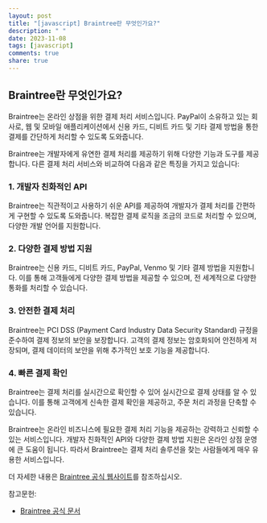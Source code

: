 ```yaml
---
layout: post
title: "[javascript] Braintree란 무엇인가요?"
description: " "
date: 2023-11-08
tags: [javascript]
comments: true
share: true
---
```


## Braintree란 무엇인가요?

Braintree는 온라인 상점을 위한 결제 처리 서비스입니다. PayPal이 소유하고 있는 회사로, 웹 및 모바일 애플리케이션에서 신용 카드, 디비트 카드 및 기타 결제 방법을 통한 결제를 간단하게 처리할 수 있도록 도와줍니다.

Braintree는 개발자에게 유연한 결제 처리를 제공하기 위해 다양한 기능과 도구를 제공합니다. 다른 결제 처리 서비스와 비교하여 다음과 같은 특징을 가지고 있습니다:

### 1. 개발자 친화적인 API

Braintree는 직관적이고 사용하기 쉬운 API를 제공하여 개발자가 결제 처리를 간편하게 구현할 수 있도록 도와줍니다. 복잡한 결제 로직을 조금의 코드로 처리할 수 있으며, 다양한 개발 언어를 지원합니다.

### 2. 다양한 결제 방법 지원

Braintree는 신용 카드, 디비트 카드, PayPal, Venmo 및 기타 결제 방법을 지원합니다. 이를 통해 고객들에게 다양한 결제 방법을 제공할 수 있으며, 전 세계적으로 다양한 통화를 처리할 수 있습니다.

### 3. 안전한 결제 처리

Braintree는 PCI DSS (Payment Card Industry Data Security Standard) 규정을 준수하여 결제 정보의 보안을 보장합니다. 고객의 결제 정보는 암호화되어 안전하게 저장되며, 결제 데이터의 보안을 위해 추가적인 보호 기능을 제공합니다.

### 4. 빠른 결제 확인

Braintree는 결제 처리를 실시간으로 확인할 수 있어 실시간으로 결제 상태를 알 수 있습니다. 이를 통해 고객에게 신속한 결제 확인을 제공하고, 주문 처리 과정을 단축할 수 있습니다.

Braintree는 온라인 비즈니스에 필요한 결제 처리 기능을 제공하는 강력하고 신뢰할 수 있는 서비스입니다. 개발자 친화적인 API와 다양한 결제 방법 지원은 온라인 상점 운영에 큰 도움이 됩니다. 따라서 Braintree는 결제 처리 솔루션을 찾는 사람들에게 매우 유용한 서비스입니다.

더 자세한 내용은 [Braintree 공식 웹사이트](https://www.braintreepayments.com/)를 참조하십시오.

참고문헌:
- [Braintree 공식 문서](https://developers.braintreepayments.com/)